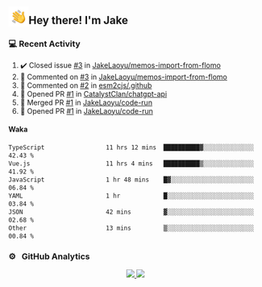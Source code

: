 <img alt="Night Coding" src="./assets/Hand%20Wave.gif" width='40' align="left"/><h2>Hey there! I'm Jake</h2>

### 💻 Recent Activity

<!--RECENT_ACTIVITY:start-->
1. ✔️ Closed issue [#3](https://github.com/JakeLaoyu/memos-import-from-flomo/issues/3) in [JakeLaoyu/memos-import-from-flomo](https://github.com/JakeLaoyu/memos-import-from-flomo)<br>
2. 💬 Commented on [#3](https://github.com/JakeLaoyu/memos-import-from-flomo/issues/3#issuecomment-1495226536) in [JakeLaoyu/memos-import-from-flomo](https://github.com/JakeLaoyu/memos-import-from-flomo)<br>
3. 💬 Commented on [#2](https://github.com/esm2cjs/.github/issues/2#issuecomment-1480636966) in [esm2cjs/.github](https://github.com/esm2cjs/.github)<br>
4. 💪 Opened PR [#1](https://github.com/CatalystClan/chatgpt-api/pull/1) in [CatalystClan/chatgpt-api](https://github.com/CatalystClan/chatgpt-api)<br>
5. 🎉 Merged PR [#1](https://github.com/JakeLaoyu/code-run/pull/1) in [JakeLaoyu/code-run](https://github.com/JakeLaoyu/code-run)<br>
6. 💪 Opened PR [#1](https://github.com/JakeLaoyu/code-run/pull/1) in [JakeLaoyu/code-run](https://github.com/JakeLaoyu/code-run)<br>
<!--RECENT_ACTIVITY:end-->

#### Waka

<!--START_SECTION:waka-->

```text
TypeScript                 11 hrs 12 mins  ██████████▓░░░░░░░░░░░░░░   42.43 %
Vue.js                     11 hrs 4 mins   ██████████▒░░░░░░░░░░░░░░   41.92 %
JavaScript                 1 hr 48 mins    █▓░░░░░░░░░░░░░░░░░░░░░░░   06.84 %
YAML                       1 hr            █░░░░░░░░░░░░░░░░░░░░░░░░   03.84 %
JSON                       42 mins         ▓░░░░░░░░░░░░░░░░░░░░░░░░   02.68 %
Other                      13 mins         ▒░░░░░░░░░░░░░░░░░░░░░░░░   00.84 %
```

<!--END_SECTION:waka-->

### ⚙️ &nbsp; GitHub Analytics

<p align="center">
<a href="https://github.com/JakeLaoyu">
  <img height="180em" src="https://github-readme-stats-eight-theta.vercel.app/api?username=jakelaoyu&show_icons=true&theme=algolia&include_all_commits=true&count_private=true"/>
  <img height="180em" src="https://github-readme-stats-eight-theta.vercel.app/api/top-langs/?username=jakelaoyu&layout=compact&langs_count=8&theme=algolia&hide=html&count_private=true"/>
</a>
</p>

<!-- ### 🤝🏻 &nbsp; Connect with Me

<p align="center">
<a href="https://i.jakeyu.top"><img src="https://img.shields.io/badge/-i.jakeyu.top-3423A6?style=flat&logo=Google-Chrome&logoColor=white"/></a>
<a href="mailto:jake.laoyu@gmail.com"><img src="https://img.shields.io/badge/-jake.laoyu@gmail.com-D14836?style=flat&logo=Gmail&logoColor=white"/></a>
</p> -->
